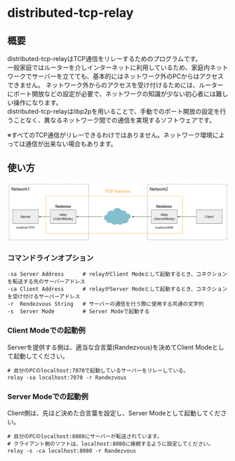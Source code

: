 # distributed-tcp-relay

## 概要

distributed-tcp-relayはTCP通信をリレーするためのプログラムです。  
一般家庭ではルーターを介しインターネットに利用しているため、家庭内ネットワークでサーバーを立てても、基本的にはネットワーク外のPCからはアクセスできません。
ネットワーク外からのアクセスを受け付けるためには、ルーターにポート開放などの設定が必要で、ネットワークの知識が少ない初心者には難しい操作になります。  
distributed-tcp-relayはlibp2pを用いることで、手動でのポート開放の設定を行うことなく、異なるネットワーク間での通信を実現するソフトウェアです。  

※すべてのTCP通信がリレーできるわけではありません。ネットワーク環境によっては通信が出来ない場合もあります。

## 使い方

![ネットワーク構成のサンプル](./image/overview.png)

### コマンドラインオプション

```
-sa Server Address      # relayがClient Modeとして起動するとき、コネクションを転送する先のサーバーアドレス
-ca Client Address      # relayがServer Modeとして起動するとき、コネクションを受け付けるサーバーアドレス
-r  Rendezvous String   # サーバーの通信を行う際に使用する共通の文字列
-s  Server Mode         # Server Modeで起動する
```

### Client Modeでの起動例

Serverを提供する側は、適当な合言葉(Randezvous)を決めてClient Modeとして起動してください。

```
# 自分のPCのlocalhost:7070で起動しているサーバーをリレーしている。
relay -sa localhost:7070 -r Randezvous
```

### Server Modeでの起動例

Client側は、先ほど決めた合言葉を設定し、Server Modeとして起動してください。

```
# 自分のPCのlocalhost:8080にサーバーが転送されています。
# クライアント側のソフトは、localhost:8080に接続するように設定してください。
relay -s -ca localhost:8080 -r Randezvous
```

